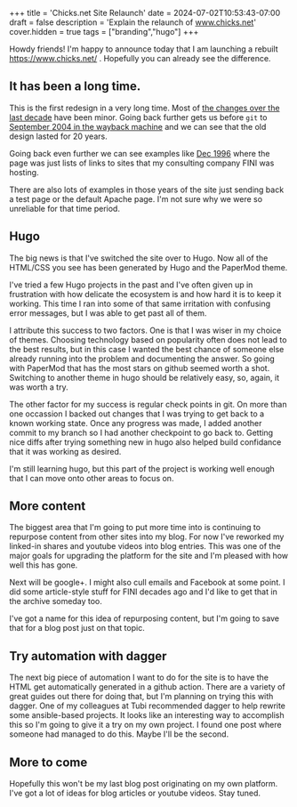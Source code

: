 +++
title = 'Chicks.net Site Relaunch'
date = 2024-07-02T10:53:43-07:00
draft = false
description = 'Explain the relaunch of www.chicks.net'
cover.hidden = true
tags = ["branding","hugo"]
+++

Howdy friends!  I'm happy to announce today that I am launching
a rebuilt https://www.chicks.net/ .  Hopefully you can already
see the difference.

## It has been a long time.

This is the first redesign in a very long time.  Most of
[the changes over the last decade](https://github.com/chicks-net/www-chicks-net/commits/main/)
have been minor.  Going back further gets us before `git` to
[September 2004 in the wayback machine](https://web.archive.org/web/20040925013615/http://www.chicks.net/)
and we can see that the old design lasted for 20 years.

Going back even further we can see examples like
[Dec 1996](https://web.archive.org/web/19981212023729/http://www.chicks.net/)
where the page was just lists of links to sites that
my consulting company FINI was hosting.

There are also lots of examples in those years of the site just
sending back a test page or the default Apache page.  I'm not
sure why we were so unreliable for that time period.

## Hugo

The big news is that I've switched the site over to Hugo.  Now
all of the HTML/CSS you see has been generated by Hugo and the
PaperMod theme.

I've tried a few Hugo projects in the past and I've often given up
in frustration with how delicate the ecosystem is and how hard it
is to keep it working.  This time I ran into some of that same
irritation with confusing error messages, but I was able to get
past all of them.

I attribute this success to two factors.  One is that I was wiser
in my choice of themes.  Choosing technology based on popularity
often does not lead to the best results, but in this case I wanted
the best chance of someone else already running into the problem and
documenting the answer.  So going with PaperMod that has the most
stars on github seemed worth a shot.  Switching to another theme in
hugo should be relatively easy, so, again, it was worth a try.

The other factor for my success is regular check points in git.
On more than one occassion I backed out changes that I was trying to
get back to a known working state.  Once any progress was made, I
added another commit to my branch so I had another checkpoint to
go back to.  Getting nice diffs after trying something new in hugo
also helped build confidance that it was working as desired.

I'm still learning hugo, but this part of the project is working
well enough that I can move onto other areas to focus on.

## More content

The biggest area that I'm going to put more time into is continuing
to repurpose content from other sites into my blog.  For now I've
reworked my linked-in shares and youtube videos into blog entries.
This was one of the major goals for upgrading the platform for
the site and I'm pleased with how well this has gone.

Next will be google+.  I might also cull emails and Facebook at
some point.  I did some article-style stuff for FINI decades
ago and I'd like to get that in the archive someday too.

I've got a name for this idea of repurposing content, but I'm going
to save that for a blog post just on that topic.

## Try automation with dagger

The next big piece of automation I want to do for the site is to
have the HTML get automatically generated in a github action.
There are a variety of great guides out there for doing that, but I'm
planning on trying this with dagger.  One of my colleagues at Tubi
recommended dagger to help rewrite some ansible-based projects.
It looks like an interesting way to accomplish this so I'm going
to give it a try on my own project.  I found one post where someone
had managed to do this.  Maybe I'll be the second.

## More to come

Hopefully this won't be my last blog post originating on my own
platform.  I've got a lot of ideas for blog articles or youtube
videos.  Stay tuned.
